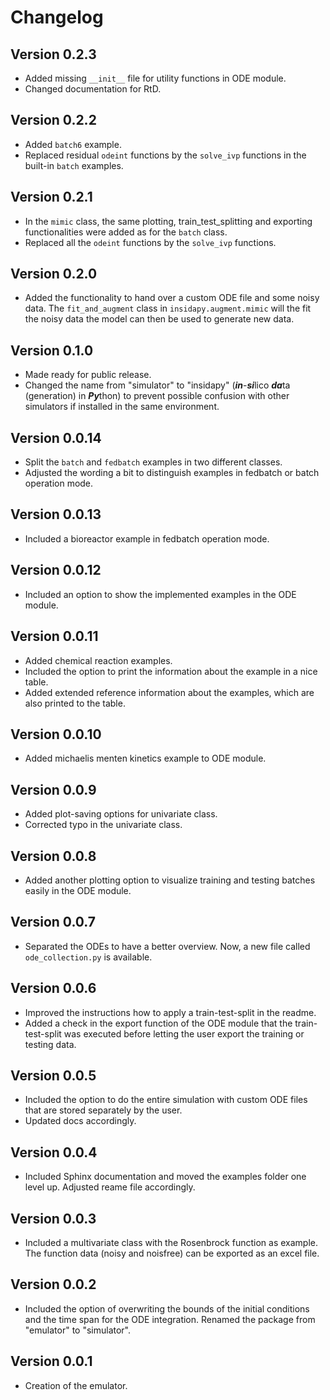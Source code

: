 # Changelog

## Version 0.2.3
* Added missing `__init__` file for utility functions in ODE module.
* Changed documentation for RtD.

## Version 0.2.2
* Added `batch6` example.
* Replaced residual `odeint` functions by the `solve_ivp` functions in the built-in `batch` examples.

## Version 0.2.1
* In the `mimic` class, the same plotting, train_test_splitting and exporting functionalities were added as for the `batch` class.
* Replaced all the `odeint` functions by the `solve_ivp` functions.

## Version 0.2.0
* Added the functionality to hand over a custom ODE file and some noisy data. The `fit_and_augment` class in `insidapy.augment.mimic` will the fit the noisy data the model can then be used to generate new data.

## Version 0.1.0
* Made ready for public release.
* Changed the name from "simulator" to "insidapy" (***in***-***si***lico ***da***ta (generation) in ***Py***thon) to prevent possible confusion with other simulators if installed in the same environment.

## Version 0.0.14
* Split the `batch` and `fedbatch` examples in two different classes. 
* Adjusted the wording a bit to distinguish examples in fedbatch or batch operation mode.

## Version 0.0.13
* Included a bioreactor example in fedbatch operation mode.

## Version 0.0.12
* Included an option to show the implemented examples in the ODE module.

## Version 0.0.11
* Added chemical reaction examples.
* Included the option to print the information about the example in a nice table.
* Added extended reference information about the examples, which are also printed to the table.

## Version 0.0.10
* Added michaelis menten kinetics example to ODE module.

## Version 0.0.9
* Added plot-saving options for univariate class.
* Corrected typo in the univariate class.

## Version 0.0.8
* Added another plotting option to visualize training and testing batches easily in the ODE module.

## Version 0.0.7
* Separated the ODEs to have a better overview. Now, a new file called `ode_collection.py` is available.

## Version 0.0.6
* Improved the instructions how to apply a train-test-split in the readme.
* Added a check in the export function of the ODE module that the train-test-split was executed before letting the user export the training or testing data.

## Version 0.0.5
* Included the option to do the entire simulation with custom ODE files that are stored separately by the user. 
* Updated docs accordingly.

## Version 0.0.4
* Included Sphinx documentation and moved the examples folder one level up. Adjusted reame file accordingly.

## Version 0.0.3
* Included a multivariate class with the Rosenbrock function as example. The function data (noisy and noisfree) can be exported as an excel file.

## Version 0.0.2
* Included the option of overwriting the bounds of the initial conditions and the time span for the ODE integration. Renamed the package from "emulator" to "simulator".

## Version 0.0.1
* Creation of the emulator.